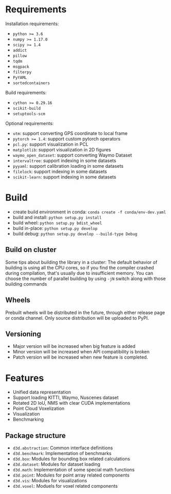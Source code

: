 # Requirements

Installation requirements:
- `python >= 3.6`
- `numpy >= 1.17.0`
- `scipy >= 1.4`
- `addict`
- `pillow`
- `tqdm`
- `msgpack`
- `filterpy`
- `PyYAML`
- `sortedcontainers`

Build requirements:
- `cython >= 0.29.16`
- `scikit-build`
- `setuptools-scm`

Optional requirements:
- `utm`: support converting GPS coordinate to local frame
- `pytorch >= 1.4`: support custom pytorch operators
- `pcl.py`: support visualization in PCL
- `matplotlib`: support visualization in 2D figures
- `waymo_open_dataset`: support converting Waymo Dataset
- `intervaltree`: support indexing in some datasets
- `pyyaml`: support calibration loading in some datasets
- `filelock`: support indexing in some datasets
- `scikit-learn`: support indexing in some datasets

# Build

- create build environment in conda: `conda create -f conda/env-dev.yaml`
- build and install: `python setup.py install`
- build wheel: `python setup.py bdist_wheel`
- build in-place: `python setup.py develop`
- build debug: `python setup.py develop --build-type Debug`

## Build on cluster

Some tips about building the library in a cluster: The default behavior of building is using all the CPU cores, so if you find the compiler crashed during compilation, that's usually due to insufficient memory. You can choose the number of parallel building by using `-jN` switch along with those building commands

## Wheels

Prebuilt wheels will be distributed in the future, through either release page or conda channel. Only source distribution will be uploaded to PyPI.

## Versioning
- Major version will be increased when big feature is added
- Minor version will be increased when API compatibility is broken
- Patch version will be increased when new feature is completed.

# Features
- Unified data representation
- Support loading KITTI, Waymo, Nuscenes dataset
- Rotated 2D IoU, NMS with clear CUDA implementations
- Point Cloud Voxelization
- Visualization
- Benchmarking

## Package structure

- `d3d.abstraction`: Common interface definitions
- `d3d.benchmark`: Implementation of benchmarks
- `d3d.box`: Modules for bounding box related calculations
- `d3d.dataset`: Modules for dataset loading
- `d3d.math`: Implementation of some special math functions
- `d3d.point`: Modules for point array related components
- `d3d.vis`: Modules for visualizations
- `d3d.voxel`: Moduels for voxel related components
